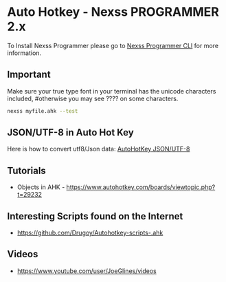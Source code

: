 # Auto Hotkey - Nexss PROGRAMMER 2.x

To Install Nexss Programmer please go to [Nexss Programmer CLI](https://github.com/nexssp/cli#readme) for more information.

## Important

Make sure your true type font in your terminal has the unicode characters included,
#otherwise you may see ???? on some characters.

```sh
nexss myfile.ahk --test
```

## JSON/UTF-8 in Auto Hot Key

Here is how to convert utf8/Json data: [AutoHotKey JSON/UTF-8](https://github.com/nexssp/language_ahk/wiki/JSON---UTF-8-in-the-AutoHotKey)

## Tutorials

- Objects in AHK - <https://www.autohotkey.com/boards/viewtopic.php?t=29232>

## Interesting Scripts found on the Internet

- <https://github.com/Drugoy/Autohotkey-scripts-.ahk>

## Videos

- <https://www.youtube.com/user/JoeGlines/videos>
